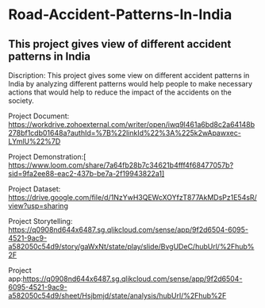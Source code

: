 # Road-Accident-Patterns-In-India
## This project gives view of different accident patterns in India
Discription: This project gives some view on different accident patterns in India by analyzing different patterns would help people to make necessary actions that would help to reduce the impact of the accidents on the society.

Project Document: https://workdrive.zohoexternal.com/writer/open/iwq9l461a6bd8c2a64148b278bf1cdb01648a?authId=%7B%22linkId%22%3A%225k2wApawxec-LYmlU%22%7D

Project Demonstration:[ https://www.loom.com/share/7a64fb28b7c34621b4fff4f68477057b?sid=9fa2ee88-eac2-437b-be7a-2f19943822a1]

Project Dataset: https://drive.google.com/file/d/1NzYwH3QEWcXOYfzT877AkMDsPz1E54sR/view?usp=sharing

Project Storytelling: https://q0908nd644x6487.sg.qlikcloud.com/sense/app/9f2d6504-6095-4521-9ac9-a582050c54d9/story/gaWxNt/state/play/slide/BvgUDeC/hubUrl/%2Fhub%2F

Project app:https://q0908nd644x6487.sg.qlikcloud.com/sense/app/9f2d6504-6095-4521-9ac9-a582050c54d9/sheet/Hsjbmjd/state/analysis/hubUrl/%2Fhub%2F
